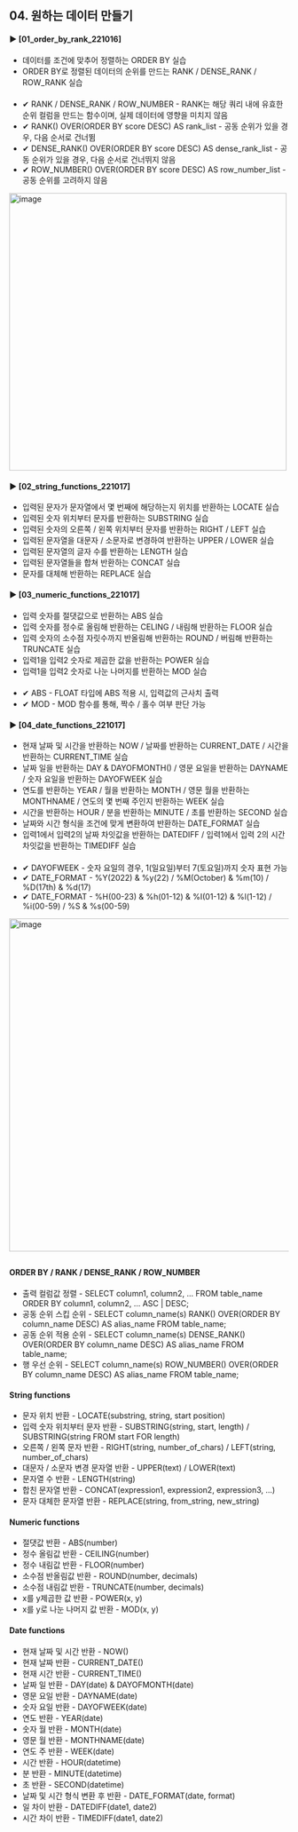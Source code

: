 ####  
## 04. 원하는 데이터 만들기  
#### ► [01_order_by_rank_221016]  
- 데이터를 조건에 맞추어 정렬하는 ORDER BY 실습  
- ORDER BY로 정렬된 데이터의 순위를 만드는 RANK / DENSE_RANK / ROW_RANK 실습  
####  
- ✔︎ RANK / DENSE_RANK / ROW_NUMBER - RANK는 해당 쿼리 내에 유효한 순위 컬럼을 만드는 함수이며, 실제 데이터에 영향을 미치지 않음  
- ✔︎ RANK() OVER(ORDER BY score DESC) AS rank_list - 공동 순위가 있을 경우, 다음 순서로 건너뜀  
- ✔︎ DENSE_RANK() OVER(ORDER BY score DESC) AS dense_rank_list - 공동 순위가 있을 경우, 다음 순서로 건너뛰지 않음  
- ✔︎ ROW_NUMBER() OVER(ORDER BY score DESC) AS row_number_list - 공동 순위를 고려하지 않음  
<img width="500" alt="image" src="https://user-images.githubusercontent.com/109773795/195994270-ce4c68be-1483-4939-8cc6-328cc050d27d.png">  
  
####  
#### ► [02_string_functions_221017]  
- 입력된 문자가 문자열에서 몇 번째에 해당하는지 위치를 반환하는 LOCATE 실습  
- 입력된 숫자 위치부터 문자를 반환하는 SUBSTRING 실습  
- 입력된 숫자의 오른쪽 / 왼쪽 위치부터 문자를 반환하는 RIGHT / LEFT 실습  
- 입력된 문자열을 대문자 / 소문자로 변경하여 반환하는 UPPER / LOWER 실습  
- 입력된 문자열의 글자 수를 반환하는 LENGTH 실습  
- 입력된 문자열들을 합쳐 반환하는 CONCAT 실습  
- 문자를 대체해 반환하는 REPLACE 실습  
####  
#### ► [03_numeric_functions_221017]  
- 입력 숫자를 절댓값으로 반환하는 ABS 실습  
- 입력 숫자를 정수로 올림해 반환하는 CELING / 내림해 반환하는 FLOOR 실습  
- 입력 숫자의 소수점 자릿수까지 반올림해 반환하는 ROUND / 버림해 반환하는 TRUNCATE 실습  
- 입력1을 입력2 숫자로 제곱한 값을 반환하는 POWER 실습  
- 입력1을 입력2 숫자로 나눈 나머지를 반환하는 MOD 실습  
####  
- ✔︎ ABS - FLOAT 타입에 ABS 적용 시, 입력값의 근사치 출력  
- ✔︎ MOD - MOD 함수를 통해, 짝수 / 홀수 여부 판단 가능  
####  
#### ► [04_date_functions_221017]  
- 현재 날짜 및 시간을 반환하는 NOW / 날짜를 반환하는 CURRENT_DATE / 시간을 반환하는 CURRENT_TIME 실습  
- 날짜 일을 반환하는 DAY & DAYOFMONTH() / 영문 요일을 반환하는 DAYNAME / 숫자 요일을 반환하는 DAYOFWEEK 실습  
- 연도를 반환하는 YEAR / 월을 반환하는 MONTH / 영문 월을 반환하는 MONTHNAME / 연도의 몇 번째 주인지 반환하는 WEEK 실습  
- 시간을 반환하는 HOUR / 분을 반환하는 MINUTE / 초를 반환하는 SECOND 실습  
- 날짜와 시간 형식을 조건에 맞게 변환하여 반환하는 DATE_FORMAT 실습  
- 입력1에서 입력2의 날짜 차잇값을 반환하는 DATEDIFF / 입력1에서 입력 2의 시간 차잇값을 반환하는 TIMEDIFF 실습  
####  
- ✔︎ DAYOFWEEK - 숫자 요일의 경우, 1(일요일)부터 7(토요일)까지 숫자 표현 가능  
- ✔︎ DATE_FORMAT - %Y(2022) & %y(22) / %M(October) & %m(10) / %D(17th) & %d(17)  
- ✔︎ DATE_FORMAT - %H(00-23) & %h(01-12) & %I(01-12) & %l(1-12) / %i(00-59) / %S & %s(00-59)  
<img width="600" alt="image" src="https://user-images.githubusercontent.com/109773795/196056465-a0b4b38f-3856-4870-8fe3-7dec49d296eb.png">  

##  
#### ORDER BY / RANK / DENSE_RANK / ROW_NUMBER  
- 출력 컬럼값 정렬 - SELECT column1, column2, ... FROM table_name ORDER BY column1, column2, ... ASC | DESC;  
- 공동 순위 스킵 순위 - SELECT column_name(s) RANK() OVER(ORDER BY column_name DESC) AS alias_name FROM table_name;  
- 공동 순위 적용 순위 - SELECT column_name(s) DENSE_RANK() OVER(ORDER BY column_name DESC) AS alias_name FROM table_name;  
- 행 우선 순위 - SELECT column_name(s) ROW_NUMBER() OVER(ORDER BY column_name DESC) AS alias_name FROM table_name;  
#### String functions  
- 문자 위치 반환 - LOCATE(substring, string, start position)  
- 입력 숫자 위치부터 문자 반환 - SUBSTRING(string, start, length) / SUBSTRING(string FROM start FOR length)  
- 오른쪽 / 왼쪽 문자 반환 - RIGHT(string, number_of_chars) / LEFT(string, number_of_chars)  
- 대문자 / 소문자 변경 문자열 반환 - UPPER(text) / LOWER(text)  
- 문자열 수 반환 - LENGTH(string)  
- 합친 문자열 반환 - CONCAT(expression1, expression2, expression3, ...)  
- 문자 대체한 문자열 반환 - REPLACE(string, from_string, new_string)  
#### Numeric functions  
- 절댓값 반환 - ABS(number)  
- 정수 올림값 반환 - CEILING(number)  
- 정수 내림값 반환 - FLOOR(number)  
- 소수점 반올림값 반환 - ROUND(number, decimals)  
- 소수점 내림값 반환 - TRUNCATE(number, decimals)  
- x를 y제곱한 값 반환 - POWER(x, y)  
- x를 y로 나눈 나머지 값 반환 - MOD(x, y)  
#### Date functions  
- 현재 날짜 및 시간 반환 - NOW()  
- 현재 날짜 반환 - CURRENT_DATE()  
- 현재 시간 반환 - CURRENT_TIME()  
- 날짜 일 반환 - DAY(date) & DAYOFMONTH(date)  
- 영문 요일 반환 - DAYNAME(date)  
- 숫자 요일 반환 - DAYOFWEEK(date)  
- 연도 반환 - YEAR(date)  
- 숫자 월 반환 - MONTH(date)  
- 영문 월 반환 - MONTHNAME(date)  
- 연도 주 반환 - WEEK(date)  
- 시간 반환 - HOUR(datetime)  
- 분 반환 - MINUTE(datetime)  
- 초 반환 - SECOND(datetime)  
- 날짜 및 시간 형식 변환 후 반환 - DATE_FORMAT(date, format)  
- 일 차이 반환 - DATEDIFF(date1, date2)  
- 시간 차이 반환 - TIMEDIFF(date1, date2)  
####  
